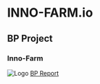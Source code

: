 # INNO-FARM.io
## BP Project 
### Inno-Farm 
![Logo](https://yourusername.github.io/yourLogo.png) 
[BP Report](https://yourusername.github.io/yourBPReport.pdf) 
